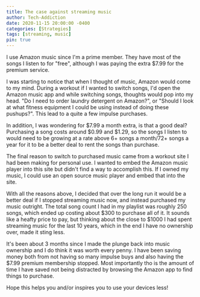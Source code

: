 ```yaml
---
title: The case against streaming music
author: Tech-Addiction
date: 2020-11-15 20:00:00 -0400
categories: [Strategies]
tags: [streaming, music]
pin: true
---
```


I use Amazon music since I'm a prime member. They have most of the songs I listen to for "free", although I was paying the extra $7.99 for the premium service.

I was starting to notice that when I thought of music, Amazon would come to my mind. During a workout if I wanted to switch songs, I'd open the Amazon music app and while switching songs, thoughts would pop into my head. "Do I need to order laundry detergent on Amazon?", or "Should I look at what fitness equipment I could be using instead of doing these pushups?". This lead to a quite a few impulse purchases.

In addition, I was wondering for $7.99 a month extra, is that a good deal? Purchasing a song costs around $0.99 and $1.29, so the songs I listen to would need to be growing at a rate above 6+ songs a month/72+ songs a year for it to be a better deal to rent the songs than purchase.

The final reason to switch to purchased music came from a workout site I had been making for personal use. I wanted to embed the Amazon music player into this site but didn't find a way to accomplish this. If I owned my music, I could use an open source music player and embed that into the site.

With all the reasons above, I decided that over the long run it would be a better deal if I stopped streaming music now, and instead purchased my music outright. The total song count I had in my playlist was roughly 250 songs, which ended up costing about $300 to purchase all of it. It sounds like a heafty price to pay, but thinking about the close to $1000 I had spent streaming music for the last 10 years, which in the end I have no ownership over, made it sting less.

It's been about 3 months since I made the plunge back into music ownership and I do think it was worth every penny. I have been saving money both from not having so many impulse buys and also having the $7.99 premium membership stopped. Most importantly tho is the amount of time I have saved not being distracted by browsing the Amazon app to find things to purchase.

Hope this helps you and/or inspires you to use your devices less!

